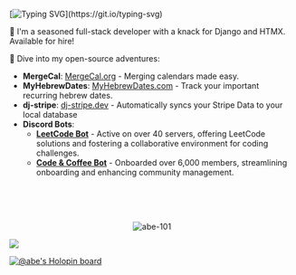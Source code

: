 [![Typing SVG](https://readme-typing-svg.demolab.com?font=Fira+Code&pause=1000&random=false&width=800&height=100&lines=%F0%9F%91%8B+Hi%2C+I'm+Abe+Hanoka%E2%80%94when+I'm+not+brewing+coffee%2C+I+brew+code.)](https://git.io/typing-svg)

🚀 I'm a seasoned full-stack developer with a knack for Django and HTMX. Available for hire!  

🔗 Dive into my open-source adventures:

- **MergeCal**: [MergeCal.org](https://mergecal.org) - Merging calendars made easy.
- **MyHebrewDates**: [MyHebrewDates.com](https://myhebrewdates.com) - Track your important recurring hebrew dates.
- **dj-stripe**: [dj-stripe.dev](https://dj-stripe.dev) - Automatically syncs your Stripe Data to your local database
- **Discord Bots**:
  - [**LeetCode Bot**](https://github.com/abe-101/leetcode-bot) - Active on over 40 servers, offering LeetCode solutions and fostering a collaborative environment for coding challenges.
  - [**Code & Coffee Bot**](https://github.com/CodeandCoffeeCommunity/Barista-bot) - Onboarded over 6,000 members, streamlining onboarding and enhancing community management.

<!--
### Hi there 👋
- 🔭 I’m currently enrolled in [interviewcamp.io](https://interviewcamp.io/) #leetcode
- 🌱 I’m currently studying data structures and algorithms
- 📖 I'm forever greatful for completing harvards CS50x and K.N.King's book on C
- 🕸️ I've completed my very first [web app](https://breakfast.habet.dev) using flask
- 👬 I’d be happy to collaborate on a project written in C, Java or python
- 📫 How to reach me: Shoot me an email: abe at habet.dev
 
  
📈 my github stats
-->
<br>
<br>
<br>

<p align="center"> <img src="https://github-readme-stats.vercel.app/api?username=abe-101&show_icons=true&theme=transparent" alt="abe-101" />
  
![](https://komarev.com/ghpvc/?username=abe-101&style=for-the-badge)

[![@abe's Holopin board](https://holopin.me/abe)](https://holopin.io/@abe)


<!--
 **languages and tools:**  
 [<code><img height="20" src="https://raw.githubusercontent.com/github/explore/80688e429a7d4ef2fca1e82350fe8e3517d3494d/topics/python/python.png"></code>](https://www.python.org/)
 [<code><img height="20" src="https://raw.githubusercontent.com/github/explore/80688e429a7d4ef2fca1e82350fe8e3517d3494d/topics/bash/bash.png"></code>](https://www.gnu.org/software/bash/)
 [<code><img height="20" src="https://cdn.iconscout.com/icon/free/png-256/nginx-3521604-2945048.png"></code>](https://www.nginx.com/)
 [<code><img height="20" src="https://raw.githubusercontent.com/github/explore/80688e429a7d4ef2fca1e82350fe8e3517d3494d/topics/linux/linux.png"></code>](https://www.linux.org/)
  [<code><img height="20" src="https://raw.githubusercontent.com/github/explore/80688e429a7d4ef2fca1e82350fe8e3517d3494d/topics/html/html.png"></code>](https://www.linux.org/)
 [<code><img height="20" src="https://raw.githubusercontent.com/github/explore/80688e429a7d4ef2fca1e82350fe8e3517d3494d/topics/css/css.png"></code>](https://www.linux.org/)
 [<code><img height="20" src="https://raw.githubusercontent.com/github/explore/80688e429a7d4ef2fca1e82350fe8e3517d3494d/topics/git/git.png"></code>](https://github.com/)
 [<code><img height="20" src="https://raw.githubusercontent.com/github/explore/80688e429a7d4ef2fca1e82350fe8e3517d3494d/topics/c/c.png"></code>](https://en.wikipedia.org/wiki/C_(programming_language))

**abe-101/abe-101** is a ✨ _special_ ✨ repository because its `README.md` (this file) appears on your GitHub profile.

Here are some ideas to get you started:

- 🔭 I’m currently working on ...
- 🌱 I’m currently learning ...
- 👯 I’m looking to collaborate on ...
- 🤔 I’m looking for help with ...
- 💬 Ask me about ...
- 📫 How to reach me: ...
- 😄 Pronouns: ...
- ⚡ Fun fact: ...
-->
